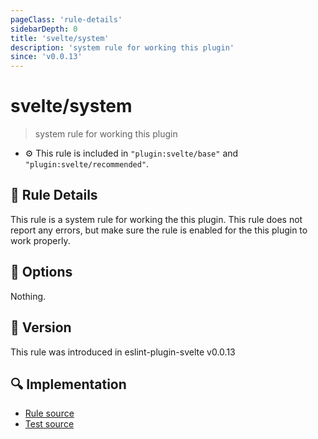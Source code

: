 ```yaml
---
pageClass: 'rule-details'
sidebarDepth: 0
title: 'svelte/system'
description: 'system rule for working this plugin'
since: 'v0.0.13'
---
```


# svelte/system

> system rule for working this plugin

- :gear: This rule is included in `"plugin:svelte/base"` and `"plugin:svelte/recommended"`.

## :book: Rule Details

This rule is a system rule for working the this plugin. This rule does not report any errors, but make sure the rule is enabled for the this plugin to work properly.

## :wrench: Options

Nothing.

## :rocket: Version

This rule was introduced in eslint-plugin-svelte v0.0.13

## :mag: Implementation

- [Rule source](https://github.com/sveltejs/eslint-plugin-svelte/blob/main/src/rules/system.ts)
- [Test source](https://github.com/sveltejs/eslint-plugin-svelte/blob/main/tests/src/rules/system.ts)
